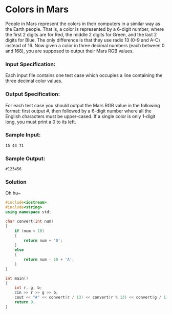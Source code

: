 # Colors in Mars
People in Mars represent the colors in their computers in a similar way as the Earth people. That is, a color is represented by a 6-digit number, where the first 2 digits are for Red, the middle 2 digits for Green, and the last 2 digits for Blue. The only difference is that they use radix 13 (0-9 and A-C) instead of 16. Now given a color in three decimal numbers (each between 0 and 168), you are supposed to output their Mars RGB values.
### Input Specification:
Each input file contains one test case which occupies a line containing the three decimal color values.
### Output Specification:
For each test case you should output the Mars RGB value in the following format: first output #, then followed by a 6-digit number where all the English characters must be upper-cased. If a single color is only 1-digit long, you must print a 0 to its left.
### Sample Input:
```in
15 43 71
```
### Sample Output:
```out
#123456
```
### Solution
Oh hu~
```C++
#include<iostream>
#include<string>
using namespace std;

char convert(int num)
{
    if (num < 10)
    {
        return num + '0';
    }
    else
    {
        return num - 10 + 'A';
    }
}

int main()
{
    int r, g, b;
    cin >> r >> g >> b;
    cout << "#" << convert(r / 13) << convert(r % 13) << convert(g / 13) << convert(g % 13) << convert(b / 13) << convert(b % 13);
    return 0;
}
```